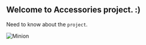 ## Welcome to Accessories project. :)

Need to know about the `project`.

![Minion](https://octodex.github.com/images/dojocat.jpg)
